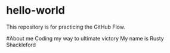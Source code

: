 # hello-world
This repository is for practicing the GitHub Flow.

#About me
Coding my way to ultimate victory
My name is Rusty Shackleford
